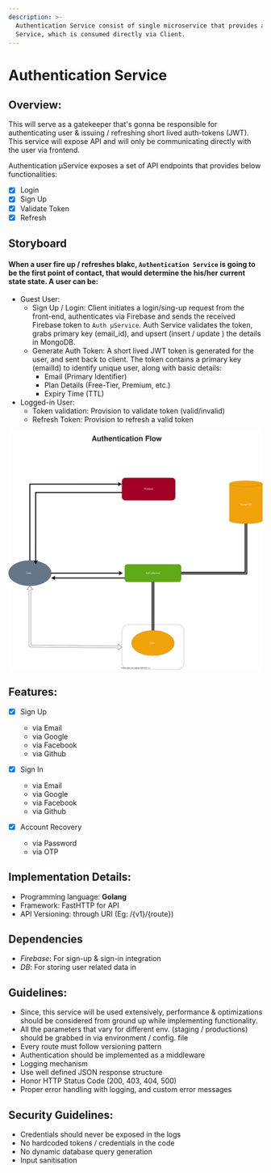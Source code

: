 ```yaml
---
description: >-
  Authentication Service consist of single microservice that provides a REST API
  Service, which is consumed directly via Client.
---
```


# Authentication Service

## Overview:

This will serve as a gatekeeper that's gonna be responsible for authenticating user & issuing / refreshing short lived auth-tokens \(JWT\). This service will expose API and will only be communicating directly with the user via frontend.   
   
 Authentication µService exposes a set of API endpoints that provides below functionalities:

* [x] Login
* [x] Sign Up
* [x] Validate Token
* [x] Refresh

## Storyboard

#### When a user fire up / refreshes blakc, `Authentication Service` is going to be the first point of contact, that would determine the his/her current state state. A user can be:  

* Guest User:
  * Sign Up / Login: Client initiates a login/sing-up request from the front-end, authenticates via Firebase and sends the received Firebase token to `Auth µService`. Auth Service validates the token, grabs primary key \(email\_id\), and upsert \(insert / update \) the details in MongoDB.
  * Generate Auth Token: A short lived JWT token is generated for the user, and sent back to client. The token contains a primary key \(emailId\) to identify unique user, along with basic details: 
    * Email \(Primary Identifier\)
    * Plan Details \(Free-Tier, Premium, etc.\)
    * Expiry Time \(TTL\)
* Logged-in User:
  * Token validation: Provision to validate token \(valid/invalid\) 
  * Refresh Token: Provision to refresh a valid token

![](../.gitbook/assets/authentication.svg)

## 

## Features:

* [x] Sign Up
  * via Email
  * via Google
  * via Facebook
  * via Github
* [x] Sign In
  * via Email
  * via Google
  * via Facebook
  * via Github
* [x] Account Recovery

  * via Password
  * via OTP

## Implementation Details:

* Programming language: **Golang**
* Framework: FastHTTP for API
* API Versioning: through URI \(Eg: /{v1}/{route}\)

## Dependencies

* _Firebase_: For sign-up & sign-in integration
* _DB_: For storing user related data in 

## Guidelines:

* Since, this service will be used extensively, performance & optimizations should be considered from ground up while implementing functionality.
* All the parameters that vary for different env. \(staging / productions\) should be grabbed in via environment / config. file
* Every route must follow versioning pattern
* Authentication should be implemented as a middleware
* Logging mechanism 
* Use well defined JSON response structure  
* Honor HTTP Status Code \(200, 403, 404, 500\) 
* Proper error handling with logging, and custom error messages 



## Security Guidelines:

* Credentials should never be exposed in the logs
* No hardcoded tokens / credentials in the code
* No dynamic database query generation  
* Input sanitisation  

